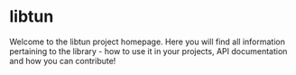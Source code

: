 # libtun

Welcome to the libtun project homepage. Here you will find all information pertaining to the library - how to use it in your projects, API documentation and how you can
contribute!



